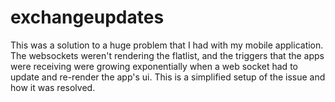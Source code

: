 # exchangeupdates
This was a solution to a huge problem that I had with my mobile application. The websockets weren't rendering the flatlist, and the triggers that the apps were receiving were growing exponentially when a web socket had to update and re-render the app's ui. This is a simplified setup of the issue and how it was resolved. 
